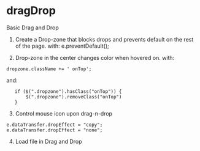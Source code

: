 # dragDrop
Basic Drag and Drop

1. Create a Drop-zone that blocks drops and prevents default on the rest of the page.
 with:   e.preventDefault();

2. Drop-zone in the center changes color when hovered on.
 with: 

```
dropzone.className += ' onTop';
```

 and:
 
 ```
    if ($(".dropzone").hasClass("onTop")) {
        $(".dropzone").removeClass("onTop")
    }
 ```
    
3. Control mouse icon upon drag-n-drop  

```
e.dataTransfer.dropEffect = "copy";
e.dataTransfer.dropEffect = "none";
```

4. Load file in Drag and Drop
